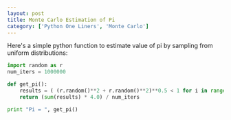 ```yaml
---
layout: post
title: Monte Carlo Estimation of Pi
category: ['Python One Liners', 'Monte Carlo']
---
```


Here's a simple python function to estimate value of pi by sampling from uniform distributions:

```python
import random as r
num_iters = 1000000

def get_pi():
    results = ( (r.random()**2 + r.random()**2)**0.5 < 1 for i in range(num_iters) )
    return (sum(results) * 4.0) / num_iters

print "Pi = ", get_pi()
```
